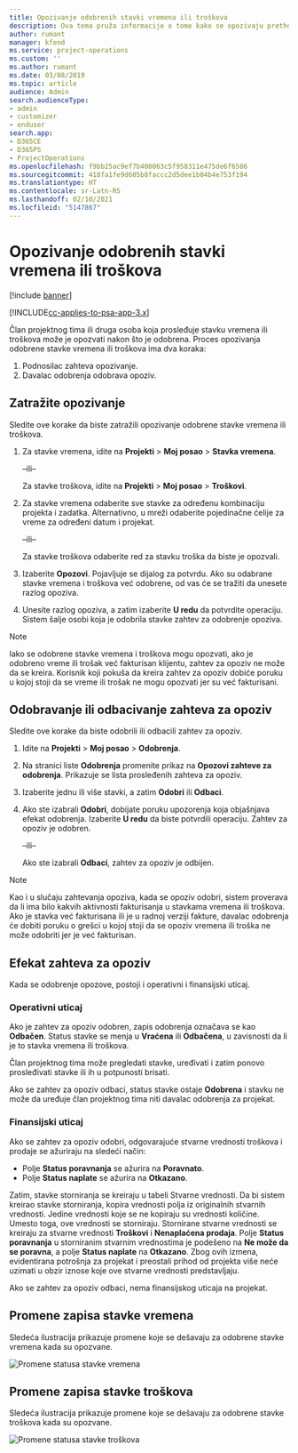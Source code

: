 ```yaml
---
title: Opozivanje odobrenih stavki vremena ili troškova
description: Ova tema pruža informacije o tome kako se opozivaju prethodno odobreno vreme ili transakcija troškova.
author: rumant
manager: kfend
ms.service: project-operations
ms.custom: ''
ms.author: rumant
ms.date: 03/08/2019
ms.topic: article
audience: Admin
search.audienceType:
- admin
- customizer
- enduser
search.app:
- D365CE
- D365PS
- ProjectOperations
ms.openlocfilehash: f9bb25ac9ef7b400063c5f958311e475de6f6506
ms.sourcegitcommit: 418fa1fe9d605b8faccc2d5dee1b04b4e753f194
ms.translationtype: HT
ms.contentlocale: sr-Latn-RS
ms.lasthandoff: 02/10/2021
ms.locfileid: "5147867"
---
```

# <a name="recall-approved-time-or-expense-entries"></a>Opozivanje odobrenih stavki vremena ili troškova

[!include [banner](../includes/psa-now-project-operations.md)]

[!INCLUDE[cc-applies-to-psa-app-3.x](../includes/cc-applies-to-psa-app-3x.md)]

Član projektnog tima ili druga osoba koja prosleđuje stavku vremena ili troškova može je opozvati nakon što je odobrena. Proces opozivanja odobrene stavke vremena ili troškova ima dva koraka:

1. Podnosilac zahteva opozivanje.
2. Davalac odobrenja odobrava opoziv.

## <a name="request-a-recall"></a>Zatražite opozivanje

Sledite ove korake da biste zatražili opozivanje odobrene stavke vremena ili troškova.

1. Za stavke vremena, idite na **Projekti** \> **Moj posao** \> **Stavka vremena**.

    –ili–

    Za stavke troškova, idite na **Projekti** \> **Moj posao** \> **Troškovi**.

2. Za stavke vremena odaberite sve stavke za određenu kombinaciju projekta i zadatka. Alternativno, u mreži odaberite pojedinačne ćelije za vreme za određeni datum i projekat.

    –ili–

    Za stavke troškova odaberite red za stavku troška da biste je opozvali.

3. Izaberite **Opozovi**. Pojavljuje se dijalog za potvrdu. Ako su odabrane stavke vremena i troškova već odobrene, od vas će se tražiti da unesete razlog opoziva.
4. Unesite razlog opoziva, a zatim izaberite **U redu** da potvrdite operaciju. Sistem šalje osobi koja je odobrila stavke zahtev za odobrenje opoziva.

> [!NOTE]
> Iako se odobrene stavke vremena i troškova mogu opozvati, ako je odobreno vreme ili trošak već fakturisan klijentu, zahtev za opoziv ne može da se kreira. Korisnik koji pokuša da kreira zahtev za opoziv dobiće poruku u kojoj stoji da se vreme ili trošak ne mogu opozvati jer su već fakturisani.

## <a name="approve-or-reject-a-recall-request"></a>Odobravanje ili odbacivanje zahteva za opoziv

Sledite ove korake da biste odobrili ili odbacili zahtev za opoziv.

1. Idite na **Projekti** \> **Moj posao** \> **Odobrenja**.
2. Na stranici liste **Odobrenja** promenite prikaz na **Opozovi zahteve za odobrenja**. Prikazuje se lista prosleđenih zahteva za opoziv.
3. Izaberite jednu ili više stavki, a zatim **Odobri** ili **Odbaci**.
4. Ako ste izabrali **Odobri**, dobijate poruku upozorenja koja objašnjava efekat odobrenja. Izaberite **U redu** da biste potvrdili operaciju. Zahtev za opoziv je odobren.

    –ili–

    Ako ste izabrali **Odbaci**, zahtev za opoziv je odbijen.

> [!NOTE]
> Kao i u slučaju zahtevanja opoziva, kada se opoziv odobri, sistem proverava da li ima bilo kakvih aktivnosti fakturisanja u stavkama vremena ili troškova. Ako je stavka već fakturisana ili je u radnoj verziji fakture, davalac odobrenja će dobiti poruku o grešci u kojoj stoji da se opoziv vremena ili troška ne može odobriti jer je već fakturisan.

## <a name="impact-of-a-recall-request"></a>Efekat zahteva za opoziv

Kada se odobrenje opozove, postoji i operativni i finansijski uticaj.

### <a name="operational-impact"></a>Operativni uticaj

Ako je zahtev za opoziv odobren, zapis odobrenja označava se kao **Odbačen**. Status stavke se menja u **Vraćena** ili **Odbačena**, u zavisnosti da li je to stavka vremena ili troškova.

Član projektnog tima može pregledati stavke, uređivati i zatim ponovo prosleđivati stavke ili ih u potpunosti brisati.

Ako se zahtev za opoziv odbaci, status stavke ostaje **Odobrena** i stavku ne može da uređuje član projektnog tima niti davalac odobrenja za projekat.

### <a name="financial-impact"></a>Finansijski uticaj

Ako se zahtev za opoziv odobri, odgovarajuće stvarne vrednosti troškova i prodaje se ažuriraju na sledeći način:

- Polje **Status poravnanja** se ažurira na **Poravnato**.
- Polje **Status naplate** se ažurira na **Otkazano**.

Zatim, stavke storniranja se kreiraju u tabeli Stvarne vrednosti. Da bi sistem kreirao stavke storniranja, kopira vrednosti polja iz originalnih stvarnih vrednosti. Jedine vrednosti koje se ne kopiraju su vrednosti količine. Umesto toga, ove vrednosti se storniraju. Stornirane stvarne vrednosti se kreiraju za stvarne vrednosti **Troškovi** i **Nenaplaćena prodaja**. Polje **Status poravnanja** u storniranim stvarnim vrednostima je podešeno na **Ne može da se poravna**, a polje **Status naplate** na **Otkazano**. Zbog ovih izmena, evidentirana potrošnja za projekat i preostali prihod od projekta više neće uzimati u obzir iznose koje ove stvarne vrednosti predstavljaju.

Ako se zahtev za opoziv odbaci, nema finansijskog uticaja na projekat.

## <a name="changes-to-time-entry-records"></a>Promene zapisa stavke vremena

Sledeća ilustracija prikazuje promene koje se dešavaju za odobrene stavke vremena kada su opozvane.

![Promene statusa stavke vremena](media/TimeEntryStateTransitions.png)

## <a name="changes-to-expense-entry-records"></a>Promene zapisa stavke troškova

Sledeća ilustracija prikazuje promene koje se dešavaju za odobrene stavke troškova kada su opozvane.

![Promene statusa stavke troškova](media/ExpenseEntryStateTransitions.png)
